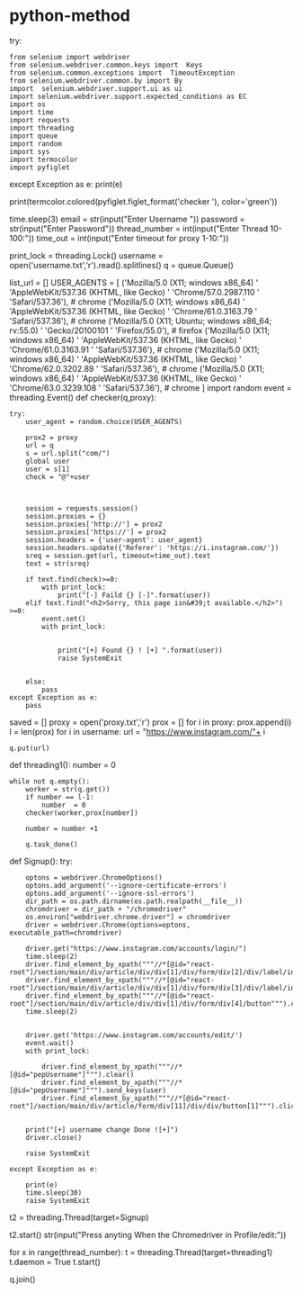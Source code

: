 # python-method


try:

    from selenium import webdriver
    from selenium.webdriver.common.keys import  Keys
    from selenium.common.exceptions import  TimeoutException
    from selenium.webdriver.common.by import By
    import  selenium.webdriver.support.ui as ui
    import selenium.webdriver.support.expected_conditions as EC
    import os
    import time
    import requests
    import threading
    import queue
    import random
    import sys
    import termocolor
    import pyfiglet
except Exception as e:
    print(e)

print(termcolor.colored(pyfiglet.figlet_format('checker '), color='green'))

time.sleep(3)
email = str(input("Enter Username "))
password = str(input("Enter Password"))
thread_number = int(input("Enter Thread 10-100:"))
time_out = int(input("Enter timeout for proxy 1-10:"))

print_lock = threading.Lock()
username = open('username.txt','r').read().splitlines()
q = queue.Queue()

list_url = []
USER_AGENTS = [
    ('Mozilla/5.0 (X11; windows x86_64) '
     'AppleWebKit/537.36 (KHTML, like Gecko) '
     'Chrome/57.0.2987.110 '
     'Safari/537.36'),  # chrome
    ('Mozilla/5.0 (X11; windows x86_64) '
     'AppleWebKit/537.36 (KHTML, like Gecko) '
     'Chrome/61.0.3163.79 '
     'Safari/537.36'),  # chrome
    ('Mozilla/5.0 (X11; Ubuntu; windows x86_64; rv:55.0) '
     'Gecko/20100101 '
     'Firefox/55.0'),  # firefox
    ('Mozilla/5.0 (X11; windows x86_64) '
     'AppleWebKit/537.36 (KHTML, like Gecko) '
     'Chrome/61.0.3163.91 '
     'Safari/537.36'),  # chrome
    ('Mozilla/5.0 (X11; windows x86_64) '
     'AppleWebKit/537.36 (KHTML, like Gecko) '
     'Chrome/62.0.3202.89 '
     'Safari/537.36'),  # chrome
    ('Mozilla/5.0 (X11; windows x86_64) '
     'AppleWebKit/537.36 (KHTML, like Gecko) '
     'Chrome/63.0.3239.108 '
     'Safari/537.36'),  # chrome
]
import random
event = threading.Event()
def checker(q,proxy):

    try:
        user_agent = random.choice(USER_AGENTS)

        prox2 = proxy
        url = q
        s = url.split("com/")
        global user
        user = s[1]
        check = "@"+user



        session = requests.session()
        session.proxies = {}
        session.proxies['http://'] = prox2
        session.proxies['https://'] = prox2
        session.headers = {'user-agent': user_agent}
        session.headers.update({'Referer': 'https://i.instagram.com/'})
        sreq = session.get(url, timeout=time_out).text
        text = str(sreq)

        if text.find(check)>=0:
            with print_lock:
                print("[-] Faild {} [-]".format(user))
        elif text.find("<h2>Sorry, this page isn&#39;t available.</h2>") >=0:
            event.set()
            with print_lock:


                print("[+] Found {} ! [+] ".format(user))
                raise SystemExit
                
                
        else:
            pass
    except Exception as e:
        pass
saved = []
proxy = open('proxy.txt','r')
prox = []
for i in proxy:
    prox.append(i)
l = len(prox)
for i in username:
    url = "https://www.instagram.com/"+ i

    q.put(url)
def threading1():
    number = 0

    while not q.empty():
        worker = str(q.get())
        if number == l-1:
            number  = 0
        checker(worker,prox[number])

        number = number +1

        q.task_done()

def Signup():
    try:

        optons = webdriver.ChromeOptions()
        optons.add_argument('--ignore-certificate-errors')
        optons.add_argument('--ignore-ssl-errors')
        dir_path = os.path.dirname(os.path.realpath(__file__))
        chromdriver = dir_path + "/chromedriver"
        os.environ["webdriver.chrome.driver"] = chromdriver
        driver = webdriver.Chrome(options=optons, executable_path=chromdriver)

        driver.get("https://www.instagram.com/accounts/login/")
        time.sleep(2)
        driver.find_element_by_xpath("""//*[@id="react-root"]/section/main/div/article/div/div[1]/div/form/div[2]/div/label/input""").send_keys(email)
        driver.find_element_by_xpath("""//*[@id="react-root"]/section/main/div/article/div/div[1]/div/form/div[3]/div/label/input""").send_keys(password)
        driver.find_element_by_xpath("""//*[@id="react-root"]/section/main/div/article/div/div[1]/div/form/div[4]/button""").click()
        time.sleep(2)


        driver.get('https://www.instagram.com/accounts/edit/')
        event.wait()
        with print_lock:

            driver.find_element_by_xpath("""//*[@id="pepUsername"]""").clear()
            driver.find_element_by_xpath("""//*[@id="pepUsername"]""").send_keys(user)
            driver.find_element_by_xpath("""//*[@id="react-root"]/section/main/div/article/form/div[11]/div/div/button[1]""").click()


        print("[+] username change Done ![+]")
        driver.close()

        raise SystemExit

    except Exception as e:

        print(e)
        time.sleep(30)
        raise SystemExit





t2 = threading.Thread(target=Signup)

t2.start()
str(input("Press anyting When the Chromedriver in Profile/edit:"))

for x in range(thread_number):
    t = threading.Thread(target=threading1)
    t.daemon = True
    t.start()



q.join()
